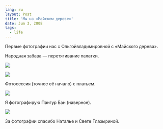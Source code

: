 ```yaml
---
lang: ru
layout: Post
title: 'Мы на «Майском дереве»'
date: Jun 3, 2008
tags:
  - life
---
```


Первые фотографии нас с Ольгойвладимировной с «Майского дерева».

<!--more-->

Народная забава — перетягивание палатки.

![](http://wow.sapegin.me/3a3w0B2j2j36/md-008.jpg)

![](http://wow.sapegin.me/2p452v09102H/md-010.jpg)

Фотосессия (точнее её начало) с платьем.

![](http://wow.sapegin.me/1o0H1p1H0p0F/md-045.jpg)

Я фотографирую Пангур Бан (наверное).

![](http://wow.sapegin.me/3J3P0V3B2m2w/dsc-0335.jpg)

За фотографии спасибо Наталье и Свете Глазыриной.
